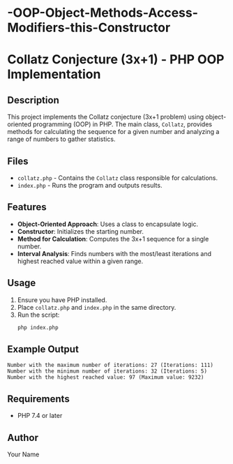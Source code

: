 # -OOP-Object-Methods-Access-Modifiers-this-Constructor
# Collatz Conjecture (3x+1) - PHP OOP Implementation

## Description
This project implements the Collatz conjecture (3x+1 problem) using object-oriented programming (OOP) in PHP. The main class, `Collatz`, provides methods for calculating the sequence for a given number and analyzing a range of numbers to gather statistics.

## Files
- `collatz.php` - Contains the `Collatz` class responsible for calculations.
- `index.php` - Runs the program and outputs results.

## Features
- **Object-Oriented Approach**: Uses a class to encapsulate logic.
- **Constructor**: Initializes the starting number.
- **Method for Calculation**: Computes the 3x+1 sequence for a single number.
- **Interval Analysis**: Finds numbers with the most/least iterations and highest reached value within a given range.

## Usage
1. Ensure you have PHP installed.
2. Place `collatz.php` and `index.php` in the same directory.
3. Run the script:
   ```sh
   php index.php
   ```

## Example Output
```
Number with the maximum number of iterations: 27 (Iterations: 111)
Number with the minimum number of iterations: 32 (Iterations: 5)
Number with the highest reached value: 97 (Maximum value: 9232)
```

## Requirements
- PHP 7.4 or later

## Author
Your Name

